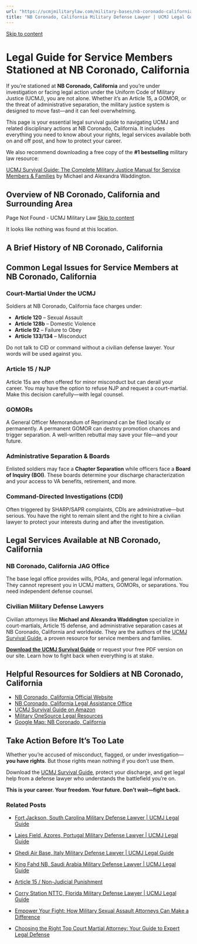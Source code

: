 ```yaml
---
url: "https://ucmjmilitarylaw.com/military-bases/nb-coronado-california-military-defense-lawyer-ucmj-legal-guide/"
title: "NB Coronado, California Military Defense Lawyer | UCMJ Legal Guide"
---
```


[Skip to content](https://ucmjmilitarylaw.com/military-bases/nb-coronado-california-military-defense-lawyer-ucmj-legal-guide/#content)

# Legal Guide for Service Members Stationed at NB Coronado, California

If you’re stationed at **NB Coronado, California** and you’re under investigation or facing legal action under the Uniform Code of Military Justice (UCMJ), you are not alone. Whether it’s an Article 15, a GOMOR, or the threat of administrative separation, the military justice system is designed to move fast—and it can feel overwhelming.

This page is your essential legal survival guide to navigating UCMJ and related disciplinary actions at NB Coronado, California. It includes everything you need to know about your rights, legal services available both on and off post, and how to protect your career.

We also recommend downloading a free copy of the **#1 bestselling** military law resource:

[UCMJ Survival Guide: The Complete Military Justice Manual for Service Members & Families](https://www.amazon.com/dp/B0FCDD3B2Z) by Michael and Alexandra Waddington.

## Overview of NB Coronado, California and Surrounding Area

Page Not Found - UCMJ Military Law [Skip to content](https://ucmjmilitarylaw.com/military-bases/nb-coronado-california-military-defense-lawyer-ucmj-legal-guide/%7Blocation7#content)

It looks like nothing was found at this location.

## A Brief History of NB Coronado, California

## Common Legal Issues for Service Members at NB Coronado, California

### Court-Martial Under the UCMJ

Soldiers at NB Coronado, California face charges under:

- **Article 120** – Sexual Assault
- **Article 128b** – Domestic Violence
- **Article 92** – Failure to Obey
- **Article 133/134** – Misconduct

Do not talk to CID or command without a civilian defense lawyer. Your words will be used against you.

### Article 15 / NJP

Article 15s are often offered for minor misconduct but can derail your career. You may have the option to refuse NJP and request a court-martial. Make this decision carefully—with legal counsel.

### GOMORs

A General Officer Memorandum of Reprimand can be filed locally or permanently. A permanent GOMOR can destroy promotion chances and trigger separation. A well-written rebuttal may save your file—and your future.

### Administrative Separation & Boards

Enlisted soldiers may face a **Chapter Separation** while officers face a **Board of Inquiry (BOI)**. These boards determine your discharge characterization and your access to VA benefits, retirement, and more.

### Command-Directed Investigations (CDI)

Often triggered by SHARP/SAPR complaints, CDIs are administrative—but serious. You have the right to remain silent and the right to hire a civilian lawyer to protect your interests during and after the investigation.

## Legal Services Available at NB Coronado, California

### NB Coronado, California JAG Office

The base legal office provides wills, POAs, and general legal information. They cannot represent you in UCMJ matters, GOMORs, or separations. You need independent defense counsel.

### Civilian Military Defense Lawyers

Civilian attorneys like **Michael and Alexandra Waddington** specialize in court-martials, Article 15 defense, and administrative separation cases at NB Coronado, California and worldwide. They are the authors of the [UCMJ Survival Guide](https://www.amazon.com/dp/B0FCDD3B2Z), a proven resource for service members and families.

**[Download the UCMJ Survival Guide](https://www.amazon.com/dp/B0FCDD3B2Z)** or request your free PDF version on our site. Learn how to fight back when everything is at stake.

## Helpful Resources for Soldiers at NB Coronado, California

- [NB Coronado, California Official Website](https://ucmjmilitarylaw.com/military-bases/nb-coronado-california-military-defense-lawyer-ucmj-legal-guide/%7Blocation12%7D)
- [NB Coronado, California Legal Assistance Office](https://ucmjmilitarylaw.com/military-bases/nb-coronado-california-military-defense-lawyer-ucmj-legal-guide/%7Blocation13%7D)
- [UCMJ Survival Guide on Amazon](https://www.amazon.com/dp/B0FCDD3B2Z)
- [Military OneSource Legal Resources](https://www.militaryonesource.mil/legal/)
- [Google Map: NB Coronado, California](https://ucmjmilitarylaw.com/military-bases/nb-coronado-california-military-defense-lawyer-ucmj-legal-guide/%7Blocation14%7D)

## Take Action Before It’s Too Late

Whether you’re accused of misconduct, flagged, or under investigation— **you have rights**. But those rights mean nothing if you don’t use them.

Download the [UCMJ Survival Guide](https://www.amazon.com/dp/B0FCDD3B2Z), protect your discharge, and get legal help from a defense lawyer who understands the battlefield you’re on.

**This is your career. Your freedom. Your future. Don’t wait—fight back.**

### Related Posts

- [Fort Jackson, South Carolina Military Defense Lawyer \| UCMJ Legal Guide](https://ucmjmilitarylaw.com/fort-jackson-south-carolina-military-defense-lawyer-ucmj-legal-guide/)
- [Lajes Field, Azores, Portugal Military Defense Lawyer \| UCMJ Legal Guide](https://ucmjmilitarylaw.com/lajes-field-azores-portugal-military-defense-lawyer-ucmj-legal-guide/)
- [Ghedi Air Base, Italy Military Defense Lawyer \| UCMJ Legal Guide](https://ucmjmilitarylaw.com/ghedi-air-base-italy-military-defense-lawyer-ucmj-legal-guide/)
- [King Fahd NB, Saudi Arabia Military Defense Lawyer \| UCMJ Legal Guide](https://ucmjmilitarylaw.com/king-fahd-nb-saudi-arabia-military-defense-lawyer-ucmj-legal-guide/)

- [Article 15 / Non-Judicial Punishment](https://ucmjmilitarylaw.com/article-15/)
- [Corry Station NTTC, Florida Military Defense Lawyer \| UCMJ Legal Guide](https://ucmjmilitarylaw.com/corry-station-nttc-florida-military-defense-lawyer-ucmj-legal-guide/)
- [Empower Your Fight: How Military Sexual Assault Attorneys Can Make a Difference](https://ucmjmilitarylaw.com/military-sexual-assault-attorneys/)
- [Choosing the Right Top Court Martial Attorney: Your Guide to Expert Legal Defense](https://ucmjmilitarylaw.com/top-court-martial-attorney/)